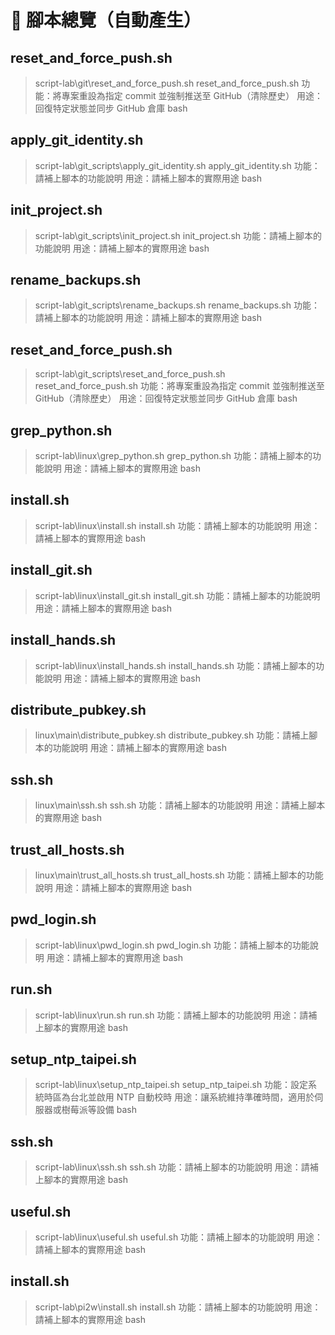 # 📜 腳本總覽（自動產生）

## reset_and_force_push.sh
> script-lab\git\reset_and_force_push.sh
> reset_and_force_push.sh
> 功能：將專案重設為指定 commit 並強制推送至 GitHub（清除歷史）
> 用途：回復特定狀態並同步 GitHub 倉庫
> bash

## apply_git_identity.sh
> script-lab\git_scripts\apply_git_identity.sh
> apply_git_identity.sh
> 功能：請補上腳本的功能說明
> 用途：請補上腳本的實際用途
> bash

## init_project.sh
> script-lab\git_scripts\init_project.sh
> init_project.sh
> 功能：請補上腳本的功能說明
> 用途：請補上腳本的實際用途
> bash

## rename_backups.sh
> script-lab\git_scripts\rename_backups.sh
> rename_backups.sh
> 功能：請補上腳本的功能說明
> 用途：請補上腳本的實際用途
> bash

## reset_and_force_push.sh
> script-lab\git_scripts\reset_and_force_push.sh
> reset_and_force_push.sh
> 功能：將專案重設為指定 commit 並強制推送至 GitHub（清除歷史）
> 用途：回復特定狀態並同步 GitHub 倉庫
> bash

## grep_python.sh
> script-lab\linux\grep_python.sh
> grep_python.sh
> 功能：請補上腳本的功能說明
> 用途：請補上腳本的實際用途
> bash

## install.sh
> script-lab\linux\install.sh
> install.sh
> 功能：請補上腳本的功能說明
> 用途：請補上腳本的實際用途
> bash

## install_git.sh
> script-lab\linux\install_git.sh
> install_git.sh
> 功能：請補上腳本的功能說明
> 用途：請補上腳本的實際用途
> bash

## install_hands.sh
> script-lab\linux\install_hands.sh
> install_hands.sh
> 功能：請補上腳本的功能說明
> 用途：請補上腳本的實際用途
> bash

## distribute_pubkey.sh
> linux\main\distribute_pubkey.sh
> distribute_pubkey.sh
> 功能：請補上腳本的功能說明
> 用途：請補上腳本的實際用途
> bash

## ssh.sh
> linux\main\ssh.sh
> ssh.sh
> 功能：請補上腳本的功能說明
> 用途：請補上腳本的實際用途
> bash

## trust_all_hosts.sh
> linux\main\trust_all_hosts.sh
> trust_all_hosts.sh
> 功能：請補上腳本的功能說明
> 用途：請補上腳本的實際用途
> bash

## pwd_login.sh
> script-lab\linux\pwd_login.sh
> pwd_login.sh
> 功能：請補上腳本的功能說明
> 用途：請補上腳本的實際用途
> bash

## run.sh
> script-lab\linux\run.sh
> run.sh
> 功能：請補上腳本的功能說明
> 用途：請補上腳本的實際用途
> bash

## setup_ntp_taipei.sh
> script-lab\linux\setup_ntp_taipei.sh
> setup_ntp_taipei.sh
> 功能：設定系統時區為台北並啟用 NTP 自動校時
> 用途：讓系統維持準確時間，適用於伺服器或樹莓派等設備
> bash

## ssh.sh
> script-lab\linux\ssh.sh
> ssh.sh
> 功能：請補上腳本的功能說明
> 用途：請補上腳本的實際用途
> bash

## useful.sh
> script-lab\linux\useful.sh
> useful.sh
> 功能：請補上腳本的功能說明
> 用途：請補上腳本的實際用途
> bash

## install.sh
> script-lab\pi2w\install.sh
> install.sh
> 功能：請補上腳本的功能說明
> 用途：請補上腳本的實際用途
> bash

